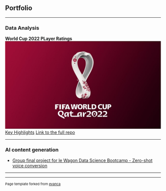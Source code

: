 ## Portfolio

---

### Data Analysis

**World Cup 2022 PLayer Ratings**
<img src="images/j5imrrf3rwgbmcgo2nny.jpg?raw=true"/>
[Key Highlights](conclusions.md)
[Link to the full repo](https://github.com/lpinot9/world_cup_2022_ratings)



---

### AI content generation

- [Group final project for le Wagon Data Science Bootcamp - Zero-shot voice conversion](https://docs.google.com/presentation/d/1zvA8LZWQpG-srYzzJqQ6LoWALTCTeiQD-PrTMk3dAkY/edit#slide=id.g1336ead2df3_1_481)


---




---
<p style="font-size:11px">Page template forked from <a href="https://github.com/evanca/quick-portfolio">evanca</a></p>
<!-- Remove above link if you don't want to attibute -->
